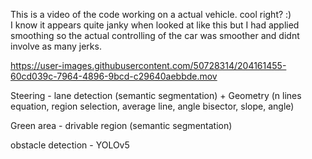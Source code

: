 This is a video of the code working on a actual vehicle. cool right? :) <br>
I know it appears quite janky when looked at like this but I had applied smoothing so the actual controlling of the car was smoother and didnt involve as many jerks.


https://user-images.githubusercontent.com/50728314/204161455-60cd039c-7964-4896-9bcd-c29640aebbde.mov

Steering - lane detection (semantic segmentation) + Geometry (n lines equation, region selection, average line, angle bisector, slope, angle)

Green area - drivable region (semantic segmentation)

obstacle detection - YOLOv5

